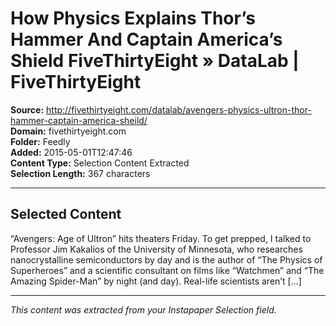 # How Physics Explains Thor’s Hammer And Captain America’s Shield FiveThirtyEight » DataLab | FiveThirtyEight

**Source:** http://fivethirtyeight.com/datalab/avengers-physics-ultron-thor-hammer-captain-america-sheild/  
**Domain:** fivethirtyeight.com  
**Folder:** Feedly  
**Added:** 2015-05-01T12:47:46  
**Content Type:** Selection Content Extracted  
**Selection Length:** 367 characters  


---

## Selected Content

“Avengers: Age of Ultron” hits theaters Friday. To get prepped, I talked to Professor Jim Kakalios of the University of Minnesota, who researches nanocrystalline semiconductors by day and is the author of “The Physics of Superheroes” and a scientific consultant on films like “Watchmen” and “The Amazing Spider-Man” by night (and day). Real-life scientists aren’t […]

---

*This content was extracted from your Instapaper Selection field.*